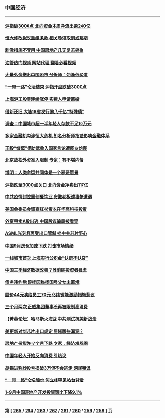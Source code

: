 ### 中国经济
---
#### [沪指破3000点 北向资金本周净流出逾240亿](../../pages/ncid283/n14099488.md?10202045) 
#### [恒大修改拟议重组条款 相关聆讯取消或延期](../../pages/ncid283/n14099425.md?10202045) 
#### [刺激措施不管用 中国房地产几无复苏迹象](../../pages/ncid283/n14099268.md?10202045) 
#### [油管热门视频 网站代理 翻墙必看视频](http://138.2.39.72:81/youtube.html?epic-marker?10202045)
#### [大量外资撤出中国股市 分析师：勿逢低买进](../../pages/ncid283/n14099274.md?10202045) 
#### [“一带一路”论坛结束 沪指开盘跌破3000点](../../pages/ncid283/n14099184.md?10202045) 
#### [上海沪工股票连续涨停 实控人申请离婚](../../pages/ncid283/n14099108.md?10202045) 
#### [借新还旧 大陆18省发行逾八千亿“特殊债”](../../pages/ncid283/n14099101.md?10202045) 
#### [调查：中国城市超一半年轻人存款不足10万元](../../pages/ncid283/n14099065.md?10202045) 
#### [多家金融机构涉恒大危机 知名分析师指或影响金融体系](../../pages/ncid283/n14099100.md?10202045) 
#### [王毅“慷慨”援助低收入国家言论遭网友炮轰](../../pages/ncid283/n14098834.md?10202045) 
#### [北京放松外资准入限制 专家：有不堪内情](../../pages/ncid283/n14098659.md?10202045) 
#### [博明：人类命运共同体是一个邪恶愿景](../../pages/ncid283/n14098778.md?10202045) 
#### [沪指跌至3000点关口 北向资金净卖出117亿](../../pages/ncid283/n14098587.md?10202045) 
#### [中共疫情封控重创餐饮业 安徽老板述凄惨遭遇](../../pages/ncid283/n14098571.md?10202045) 
#### [美国会委员会调查红杉资本在华高科技投资](../../pages/ncid283/n14098474.md?10202045) 
#### [外资甩卖A股出逃 中国股市骗局被看穿](../../pages/ncid283/n14098486.md?10202045) 
#### [ASML光刻机再受出口管制 挫中共芯片野心](../../pages/ncid283/n14098332.md?10202045) 
#### [中国9月房价加速下跌 打击市场情绪](../../pages/ncid283/n14098472.md?10202045) 
#### [一线城市首次 上海实行公积金“认房不认贷”](../../pages/ncid283/n14098350.md?10202045) 
#### [中国三季经济数据改善？难消除投资者疑虑](../../pages/ncid283/n14098246.md?10202045) 
#### [债务违约后 碧桂园称杨国强父女未离境](../../pages/ncid283/n14098288.md?10202045) 
#### [股价44元卖给员工70元 亿纬锂能激励措施惹议](../../pages/ncid283/n14098310.md?10202045) 
#### [三个月两次 正威集团董事长再被限制高消费](../../pages/ncid283/n14098300.md?10202045) 
#### [【菁英论坛】哈马斯火海战 中共测试抗美新战法](../../pages/ncid283/n14098248.md?10202045) 
#### [美更新对华芯片出口规定 要堵哪些漏洞？](../../pages/ncid283/n14098249.md?10202045) 
#### [房地产投资连17个月下跌 专家：经济难脱困](../../pages/ncid283/n14098054.md?10202045) 
#### [中国年轻人开始反向消费 引热议](../../pages/ncid283/n14097882.md?10202045) 
#### [胡锡进称炒股亏损破3万但不会逃走 网民嘲讽](../../pages/ncid283/n14097926.md?10202045) 
#### [“一带一路”论坛缩水 何立峰罕见站台背后](../../pages/ncid283/n14097710.md?10202045) 
#### [1-9月中国房地产开发投资同比下降9.1%](../../pages/ncid283/n14097888.md?10202045) 

---
#### 第 [ [265](./265.md?10202045) / [264](./264.md?10202045) / [263](./263.md?10202045) / [262](./262.md?10202045) / [261](./261.md?10202045) / [260](./260.md?10202045) / [259](./259.md?10202045) / [258](./258.md?10202045) ] 页
